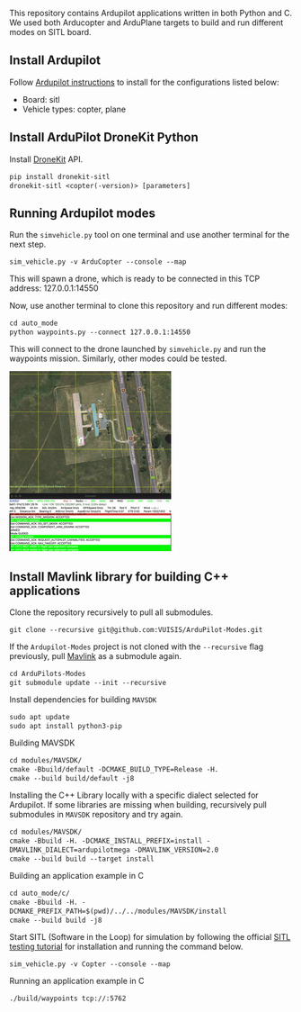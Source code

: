 This repository contains Ardupilot applications written in both Python and C. We used both Arducopter and ArduPlane targets to build and run different modes on SITL board. 

## Install Ardupilot

Follow [Ardupilot instructions](https://github.com/ArduPilot/ardupilot/blob/master/BUILD.md) to install for the configurations listed below: 

- Board: sitl 
- Vehicle types: copter, plane

## Install ArduPilot DroneKit Python

Install [DroneKit](https://github.com/dronekit/dronekit-sitl#dronekit-sitl) API. 

```
pip install dronekit-sitl
dronekit-sitl <copter(-version)> [parameters]
```

## Running Ardupilot modes
Run the `simvehicle.py` tool on one terminal and use another terminal for the next step.
```
sim_vehicle.py -v ArduCopter --console --map
```
This will spawn a drone, which is ready to be connected in this TCP address: 127.0.0.1:14550

Now, use another terminal to clone this repository and run different modes: 

```
cd auto_mode
python waypoints.py --connect 127.0.0.1:14550
```

This will connect to the drone launched by `simvehicle.py` and run the waypoints mission. Similarly, other modes could be tested.

![Drone Simulation](simulation.gif)

## Install Mavlink library for building C++ applications
Clone the repository recursively to pull all submodules.
```dotnetcli
git clone --recursive git@github.com:VUISIS/ArduPilot-Modes.git
```

If the `Ardupilot-Modes` project is not cloned with the `--recursive` flag previously, pull [Mavlink](https://mavsdk.mavlink.io) as a submodule again.
```dotnetcli
cd ArduPilots-Modes
git submodule update --init --recursive
```

Install dependencies for building `MAVSDK`
```dotnetcli
sudo apt update
sudo apt install python3-pip
``````

Building MAVSDK
```dotnetcli
cd modules/MAVSDK/
cmake -Bbuild/default -DCMAKE_BUILD_TYPE=Release -H.
cmake --build build/default -j8
```

Installing the C++ Library locally with a specific dialect selected for Ardupilot. If some libraries are missing when building, recursively pull submodules in `MAVSDK` repository and try again.
```dotnetcli
cd modules/MAVSDK/
cmake -Bbuild -H. -DCMAKE_INSTALL_PREFIX=install -DMAVLINK_DIALECT=ardupilotmega -DMAVLINK_VERSION=2.0 
cmake --build build --target install
```

Building an application example in C
```dotnetcli
cd auto_mode/c/
cmake -Bbuild -H. -DCMAKE_PREFIX_PATH=$(pwd)/../../modules/MAVSDK/install 
cmake --build build -j8
```

Start SITL (Software in the Loop) for simulation by following the official [SITL testing tutorial](https://ardupilot.org/dev/docs/using-sitl-for-ardupilot-testing.html) for installation and running the command below.
```dotnetcli
sim_vehicle.py -v Copter --console --map
```

Running an application example in C
```dotnetcli
./build/waypoints tcp://:5762
```